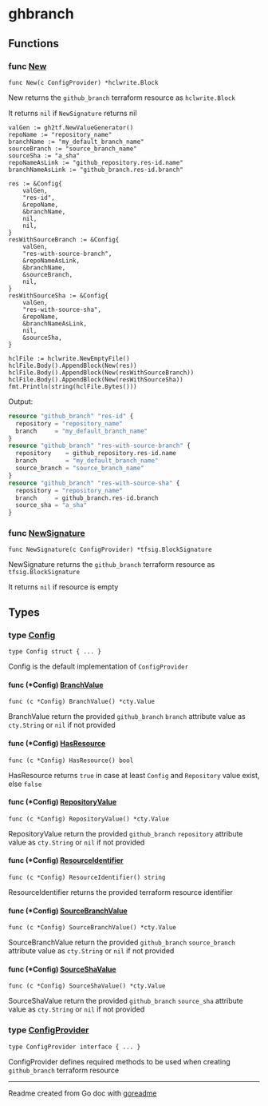 # ghbranch

## Functions

### func [New](./resource.go#L11)

`func New(c ConfigProvider) *hclwrite.Block`

New returns the `github_branch` terraform resource as `hclwrite.Block`

It returns `nil` if `NewSignature` returns nil

```golang
valGen := gh2tf.NewValueGenerator()
repoName := "repository_name"
branchName := "my_default_branch_name"
sourceBranch := "source_branch_name"
sourceSha := "a_sha"
repoNameAsLink := "github_repository.res-id.name"
branchNameAsLink := "github_branch.res-id.branch"

res := &Config{
    valGen,
    "res-id",
    &repoName,
    &branchName,
    nil,
    nil,
}
resWithSourceBranch := &Config{
    valGen,
    "res-with-source-branch",
    &repoNameAsLink,
    &branchName,
    &sourceBranch,
    nil,
}
resWithSourceSha := &Config{
    valGen,
    "res-with-source-sha",
    &repoName,
    &branchNameAsLink,
    nil,
    &sourceSha,
}

hclFile := hclwrite.NewEmptyFile()
hclFile.Body().AppendBlock(New(res))
hclFile.Body().AppendBlock(New(resWithSourceBranch))
hclFile.Body().AppendBlock(New(resWithSourceSha))
fmt.Println(string(hclFile.Bytes()))
```

 Output:

```terraform
resource "github_branch" "res-id" {
  repository = "repository_name"
  branch     = "my_default_branch_name"
}
resource "github_branch" "res-with-source-branch" {
  repository    = github_repository.res-id.name
  branch        = "my_default_branch_name"
  source_branch = "source_branch_name"
}
resource "github_branch" "res-with-source-sha" {
  repository = "repository_name"
  branch     = github_branch.res-id.branch
  source_sha = "a_sha"
}
```

### func [NewSignature](./resource.go#L22)

`func NewSignature(c ConfigProvider) *tfsig.BlockSignature`

NewSignature returns the `github_branch` terraform resource as `tfsig.BlockSignature`

It returns `nil` if resource is empty

## Types

### type [Config](./config.go#L9)

`type Config struct { ... }`

Config is the default implementation of `ConfigProvider`

#### func (*Config) [BranchValue](./config.go#L34)

`func (c *Config) BranchValue() *cty.Value`

BranchValue return the provided `github_branch` `branch` attribute value as `cty.String` or `nil` if not provided

#### func (*Config) [HasResource](./config.go#L19)

`func (c *Config) HasResource() bool`

HasResource returns `true` in case at least `Config` and `Repository` value exist, else `false`

#### func (*Config) [RepositoryValue](./config.go#L29)

`func (c *Config) RepositoryValue() *cty.Value`

RepositoryValue return the provided `github_branch` `repository` attribute value as `cty.String` or `nil` if not provided

#### func (*Config) [ResourceIdentifier](./config.go#L24)

`func (c *Config) ResourceIdentifier() string`

ResourceIdentifier returns the provided terraform resource identifier

#### func (*Config) [SourceBranchValue](./config.go#L39)

`func (c *Config) SourceBranchValue() *cty.Value`

SourceBranchValue return the provided `github_branch` `source_branch` attribute value as `cty.String` or `nil` if not provided

#### func (*Config) [SourceShaValue](./config.go#L44)

`func (c *Config) SourceShaValue() *cty.Value`

SourceShaValue return the provided `github_branch` `source_sha` attribute value as `cty.String` or `nil` if not provided

### type [ConfigProvider](./config_provider.go#L6)

`type ConfigProvider interface { ... }`

ConfigProvider defines required methods to be used when creating `github_branch` terraform resource

---
Readme created from Go doc with [goreadme](https://github.com/posener/goreadme)
